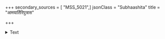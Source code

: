 +++
secondary_sources = [ "MSS_5021",]
jsonClass = "Subhaashita"
title = "आमयार्तिरिपुत्रास"

+++

<details><summary>Text</summary>

आमयार्तिरिपुत्रास क्षुदादौ दृष्टवैकृतान्।  
लब्धोदया ह्रीभयेन क्ष्मापा घ्नन्त्यनुयायिनः॥
</details>
